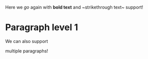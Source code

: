 Here we _go_ again with **bold text** and ~strikethrough text~ support!

# Paragraph level 1

We can also support

multiple paragraphs!
